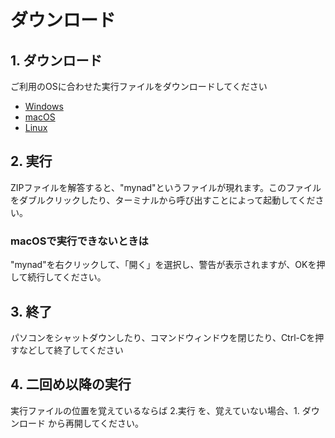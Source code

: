 # ダウンロード

## 1. ダウンロード

ご利用のOSに合わせた実行ファイルをダウンロードしてください

- [Windows](https://github.com/my-number/mynad/releases/latest/download/mynad-windows-x86_64.zip)
- [macOS](https://github.com/my-number/mynad/releases/latest/download/mynad-macos-x86_64.zip)
- [Linux](https://github.com/my-number/mynad/releases/latest/download/mynad-linux-x86_64.zip)

## 2. 実行

ZIPファイルを解答すると、"mynad"というファイルが現れます。このファイルをダブルクリックしたり、ターミナルから呼び出すことによって起動してください。

### macOSで実行できないときは


"mynad"を右クリックして、「開く」を選択し、警告が表示されますが、OKを押して続行してください。

## 3. 終了

パソコンをシャットダウンしたり、コマンドウィンドウを閉じたり、Ctrl-Cを押すなどして終了してください

## 4. 二回め以降の実行

実行ファイルの位置を覚えているならば 2.実行 を、覚えていない場合、1. ダウンロード から再開してください。
